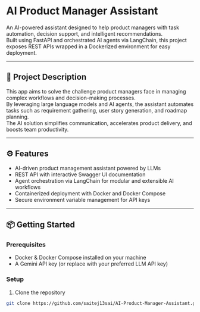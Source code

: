 # AI Product Manager Assistant

An AI-powered assistant designed to help product managers with task automation, decision support, and intelligent recommendations.  
Built using FastAPI and orchestrated AI agents via LangChain, this project exposes REST APIs wrapped in a Dockerized environment for easy deployment.

---

## 🚀 Project Description

This app aims to solve the challenge product managers face in managing complex workflows and decision-making processes.  
By leveraging large language models and AI agents, the assistant automates tasks such as requirement gathering, user story generation, and roadmap planning.  
The AI solution simplifies communication, accelerates product delivery, and boosts team productivity.

---

## ⚙️ Features

- AI-driven product management assistant powered by LLMs  
- REST API with interactive Swagger UI documentation  
- Agent orchestration via LangChain for modular and extensible AI workflows  
- Containerized deployment with Docker and Docker Compose  
- Secure environment variable management for API keys  

---

## 📦 Getting Started

### Prerequisites

- Docker & Docker Compose installed on your machine  
- A Gemini API key (or replace with your preferred LLM API key)  

### Setup

1. Clone the repository

```bash
git clone https://github.com/saitej13sai/AI-Product-Manager-Assistant.git


